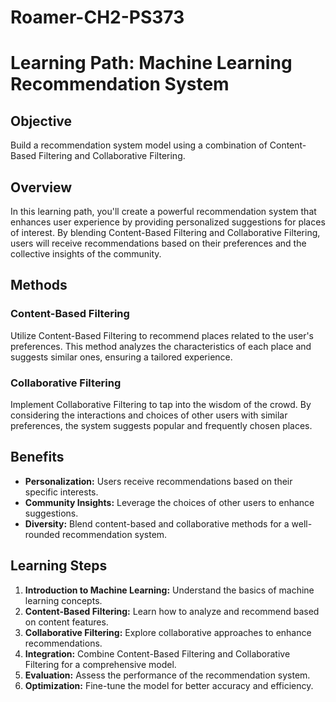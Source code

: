 # Roamer-CH2-PS373
# Learning Path: Machine Learning Recommendation System

## Objective
Build a recommendation system model using a combination of Content-Based Filtering and Collaborative Filtering.

## Overview
In this learning path, you'll create a powerful recommendation system that enhances user experience by providing personalized suggestions for places of interest. By blending Content-Based Filtering and Collaborative Filtering, users will receive recommendations based on their preferences and the collective insights of the community.

## Methods

### Content-Based Filtering
Utilize Content-Based Filtering to recommend places related to the user's preferences. This method analyzes the characteristics of each place and suggests similar ones, ensuring a tailored experience.

### Collaborative Filtering
Implement Collaborative Filtering to tap into the wisdom of the crowd. By considering the interactions and choices of other users with similar preferences, the system suggests popular and frequently chosen places.

## Benefits
- **Personalization:** Users receive recommendations based on their specific interests.
- **Community Insights:** Leverage the choices of other users to enhance suggestions.
- **Diversity:** Blend content-based and collaborative methods for a well-rounded recommendation system.

## Learning Steps
1. **Introduction to Machine Learning:** Understand the basics of machine learning concepts.
2. **Content-Based Filtering:** Learn how to analyze and recommend based on content features.
3. **Collaborative Filtering:** Explore collaborative approaches to enhance recommendations.
4. **Integration:** Combine Content-Based Filtering and Collaborative Filtering for a comprehensive model.
5. **Evaluation:** Assess the performance of the recommendation system.
6. **Optimization:** Fine-tune the model for better accuracy and efficiency.



